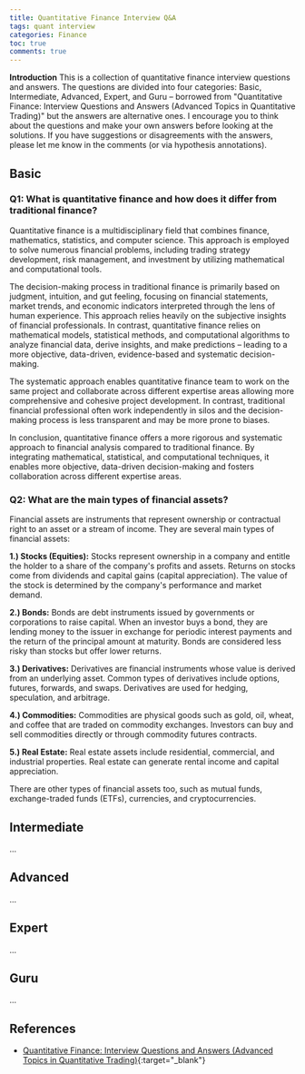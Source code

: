 ```yaml
---
title: Quantitative Finance Interview Q&A
tags: quant interview
categories: Finance
toc: true
comments: true
---
```


<div class="abstract-block">
<strong>Introduction</strong>
This is a collection of quantitative finance interview questions and answers. The questions are divided into four categories: Basic, Intermediate, Advanced, Expert, and Guru – borrowed from "Quantitative Finance: Interview Questions and Answers (Advanced Topics in Quantitative Trading)" but the answers are alternative ones. I encourage you to think about the questions and make your own answers before looking at the solutions. If you have suggestions or disagreements with the answers, please let me know in the comments (or via hypothesis annotations).
</div>

## Basic
### Q1: What is quantitative finance and how does it differ from traditional finance?
Quantitative finance is a multidisciplinary field that combines finance, mathematics, statistics, and computer science. This approach is employed to solve numerous financial problems, including trading strategy development, risk management, and investment by utilizing mathematical and computational tools.

The decision-making process in traditional finance is primarily based on judgment, intuition, and gut feeling, focusing on financial statements, market trends, and economic indicators interpreted through the lens of human experience. This approach relies heavily on the subjective insights of financial professionals. In contrast, quantitative finance relies on mathematical models, statistical methods, and computational algorithms to analyze financial data, derive insights, and make predictions – leading to a more objective, data-driven, evidence-based and systematic decision-making.

The systematic approach enables quantitative finance team to work on the same project and collaborate across different expertise areas allowing more comprehensive and cohesive project development. In contrast, traditional financial professional often work independently in silos and the decision-making process is less transparent and may be more prone to biases.
 
In conclusion, quantitative finance offers a more rigorous and systematic approach to financial analysis compared to traditional finance. By integrating mathematical, statistical, and computational techniques, it enables more objective, data-driven decision-making and fosters collaboration across different expertise areas.

### Q2: What are the main types of financial assets?
Financial assets are instruments that represent ownership or contractual right to an asset or a stream of income. They are several main types of financial assets:

__1.) Stocks (Equities):__ Stocks represent ownership in a company and entitle the holder to a share of the company's profits and assets. Returns on stocks come from dividends and capital gains (capital appreciation). The value of the stock is determined by the company's performance and market demand.

__2.) Bonds:__ Bonds are debt instruments issued by governments or corporations to raise capital. When an investor buys a bond, they are lending money to the issuer in exchange for periodic interest payments and the return of the principal amount at maturity. Bonds are considered less risky than stocks but offer lower returns.

__3.) Derivatives:__ Derivatives are financial instruments whose value is derived from an underlying asset. Common types of derivatives include options, futures, forwards, and swaps. Derivatives are used for hedging, speculation, and arbitrage.

__4.) Commodities:__ Commodities are physical goods such as gold, oil, wheat, and coffee that are traded on commodity exchanges. Investors can buy and sell commodities directly or through commodity futures contracts.

__5.) Real Estate:__ Real estate assets include residential, commercial, and industrial properties. Real estate can generate rental income and capital appreciation.

There are other types of financial assets too, such as mutual funds, exchange-traded funds (ETFs), currencies, and cryptocurrencies.


## Intermediate
...

## Advanced
...

## Expert
...

## Guru
...

## References
- [Quantitative Finance: Interview Questions and Answers (Advanced Topics in Quantitative Trading)](https://www.amazon.com/Quantitative-Finance-Interview-Questions-Advanced/dp/B0C5KQGXTC){:target="_blank"}